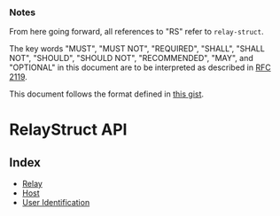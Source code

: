 ### Notes
From here going forward, all references to "RS" refer to `relay-struct`.

The key words "MUST", "MUST NOT", "REQUIRED", "SHALL", "SHALL
NOT", "SHOULD", "SHOULD NOT", "RECOMMENDED",  "MAY", and
"OPTIONAL" in this document are to be interpreted as described in
[RFC 2119](https://www.rfc-editor.org/rfc/rfc2119).

This document follows the format defined in [this gist](https://gist.github.com/azagniotov/a4b16faf0febd12efbc6c3d7370383a6).

# RelayStruct API
## Index
- [Relay](api/RELAY.md)
- [Host](api/HOST.md)
- [User Identification](api/USERID.md)

